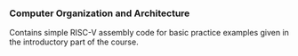 ### Computer Organization and Architecture

Contains simple RISC-V assembly code for basic practice examples given in the introductory part of the course.
